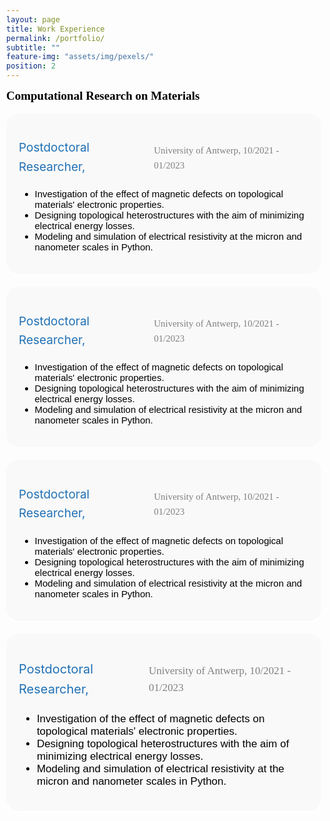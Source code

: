 ```yaml
---
layout: page
title: Work Experience
permalink: /portfolio/
subtitle: ""
feature-img: "assets/img/pexels/"
position: 2
---
```


<style>
    /* Reset default margin and padding */
    body {
        margin: 0;
        padding: 10px;
        background-image: url('assets/img/header/education.jpg');
        background-repeat: no-repeat;
        background-position: center center;
        background-size: cover; /* Ensure the background image covers the entire viewport */
    }

    .textbox {
    background-color: #f9f9f9; */
    border: 20px solid #ddd;
    border-radius: 20px;
    padding: 20px;
    margin-bottom: 20px;
    box-shadow: 0 2px 2px white;
    position: relative; /* Ensure relative positioning for absolute positioning of pseudo-element */
}

.textbox::before {
    content: "";
    position: absolute;
    top: 0;
    left: 0;
    width: 100%; /* Take up the full width of the box */
    height: 8px; /* Thickness of the strip */
    /* background: linear-gradient(to right, rgba(65, 105, 225, 0.8) 30%, rgba(65, 105, 225, 0.5) 70%); Use royalblue color with different opacities */
    border-radius: 5px 5px 0 0; /* Ensure rounded corners on the top */
}



    .textbox h3 {
        color: #333;
        font-size: 24px;
        margin-bottom: 10px;
    }

    .textbox p {
        color: #666;
        font-size: 16px;
        line-height: 1.6;
    }
</style>

<section>
    <div style="display: inline-block; padding-right: 10px;">
        <span style="font-size: 19px; color: black; font-weight: bold; font-family: 'Avenir Next LT Pro';">Computational Research on Materials</span>
    </div>
    <br><br>
 <div class="textbox">
    <div class="strip" style="background: linear-gradient(to right, rgba(0, 128, 0, 0.2) 10%, rgba(0, 128, 0, 0.4) 90%);"></div>
    <div style="margin-left: 0em; margin-top: 0.1em; display: flex; align-items: center; margin-bottom: -15px;">
        <p style="font-size: 19px; color: #2171b5; margin-right: 5px;">Postdoctoral Researcher,</p>
        <p class="italic" style="margin-right: 10px;"><span style="font-family: 'Avenir Next LT Pro'; font-size: 15px; color: gray;">University of Antwerp,</span><span style="font-family: 'Avenir Next LT Pro'; font-size: 15px; color: gray;"> 10/2021 - 01/2023</span></p>
    </div>
    <ul style="font-size: 15px; color: black; font-family: 'Avenir Next LT Pro', sans-serif;">
        <li>Investigation of the effect of magnetic defects on topological materials' electronic properties.</li>
        <li>Designing topological heterostructures with the aim of minimizing electrical energy losses.</li>
        <li>Modeling and simulation of electrical resistivity at the micron and nanometer scales in Python.</li>
    </ul>
</div>


<div class="textbox">
       
<div style="margin-left: 0em; margin-top: 0.1em; display: flex; align-items: center; margin-bottom: -15px;">
    <p style="font-size: 19px; color: #2171b5; margin-right: 5px;">Postdoctoral Researcher,</p>
    <p class="italic" style="margin-right: 10px;"><span style="font-family: 'Avenir Next LT Pro'; font-size: 15px; color: gray;">University of Antwerp,</span><span style="font-family: 'Avenir Next LT Pro'; font-size: 15px; color: gray;"> 10/2021 - 01/2023</span></p>
</div>
<ul style="font-size: 15px; color: black; font-family: 'Avenir Next LT Pro', sans-serif;">
    <li>Investigation of the effect of magnetic defects on topological materials' electronic properties.</li>
    <li>Designing topological heterostructures with the aim of minimizing electrical energy losses.</li>
    <li>Modeling and simulation of electrical resistivity at the micron and nanometer scales in Python.</li>
</ul>
</div>




<div class="textbox">
       
<div style="margin-left: 0em; margin-top: 0.1em; display: flex; align-items: center; margin-bottom: -15px;">
    <p style="font-size: 19px; color: #2171b5; margin-right: 5px;">Postdoctoral Researcher,</p>
    <p class="italic" style="margin-right: 10px;"><span style="font-family: 'Avenir Next LT Pro'; font-size: 15px; color: gray;">University of Antwerp,</span><span style="font-family: 'Avenir Next LT Pro'; font-size: 15px; color: gray;"> 10/2021 - 01/2023</span></p>
</div>
<ul style="font-size: 15px; color: black; font-family: 'Avenir Next LT Pro', sans-serif;">
    <li>Investigation of the effect of magnetic defects on topological materials' electronic properties.</li>
    <li>Designing topological heterostructures with the aim of minimizing electrical energy losses.</li>
    <li>Modeling and simulation of electrical resistivity at the micron and nanometer scales in Python.</li>
</ul>
</div>


<div class="textbox">
       
<div style="margin-left: 0em; margin-top: 0.1em; display: flex; align-items: center; margin-bottom: -15px;">
    <p style="font-size: 20px; color: #2171b5; margin-right: 5px;">Postdoctoral Researcher,</p>
    <p class="italic" style="margin-right: 10px;"><span style="font-family: 'Avenir Next LT Pro'; font-size: 17px; color: gray;">University of Antwerp,</span><span style="font-family: 'Avenir Next LT Pro'; font-size: 17px; color: gray;"> 10/2021 - 01/2023</span></p>
</div>
<ul style="font-size: 17px; color: black; font-family: 'Avenir Next LT Pro', sans-serif;">
    <li>Investigation of the effect of magnetic defects on topological materials' electronic properties.</li>
    <li>Designing topological heterostructures with the aim of minimizing electrical energy losses.</li>
    <li>Modeling and simulation of electrical resistivity at the micron and nanometer scales in Python.</li>
</ul>
</div>



